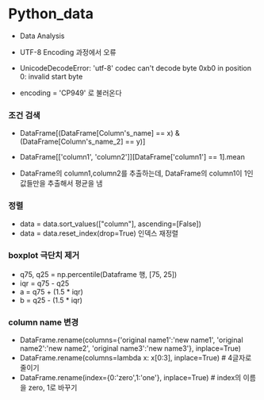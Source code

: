 # Python_data
- Data Analysis

- UTF-8 Encoding 과정에서 오류
- UnicodeDecodeError: 'utf-8' codec can't decode byte 0xb0 in position 0: invalid start byte

- encoding = 'CP949' 로 불러온다


### 조건 검색

- DataFrame[(DataFrame[Column's_name] == x) & (DataFrame[Column's_name_2] == y)]

- DataFrame[['column1', 'column2']][DataFrame['column1'] == 1].mean
- DataFrame의 column1,column2를 추출하는데, DataFrame의 column1이 1인 값들만을 추출해서 평균을 냄



### 정렬
- data = data.sort_values(["column"], ascending=[False])
- data = data.reset_index(drop=True) 인덱스 재정렬



### boxplot 극단치 제거

- q75, q25 = np.percentile(Dataframe 행, [75, 25])
- iqr = q75 - q25
- a = q75 + (1.5 * iqr)
- b = q25 - (1.5 * iqr)


### column name 변경
- DataFrame.rename(columns={'original name1':'new name1', 'original name2':'new name2', 'original name3':'new name3'}, inplace=True)
- DataFrame.rename(columns=lambda x: x[0:3], inplace=True) # 4글자로 줄이기
- DataFrame.rename(index={0:'zero',1:'one'}, inplace=True) # index의 이름을 zero, 1로 바꾸기
